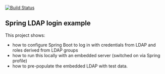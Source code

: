 [![Build Status](https://travis-ci.com/tonvanbart/spring-ldap-example.svg?token=m6sYUWpdsZjJBPpPVpoi&branch=master)](https://travis-ci.com/tonvanbart/spring-ldap-example)

## Spring LDAP login example

This project shows:
* how to configure Spring Boot to log in with credentials from LDAP
and roles derived from LDAP groups
* how to run this locally with an embedded server (switched on via Spring profile)
* how to pre-populate the embedded LDAP with test data.